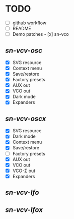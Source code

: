 # TODO

- [ ] github workflow
- [ ] README
- [ ] Demo patches
      - [x] sn-vco

## _sn-vcv-osc_
- [x] SVG resource
- [x] Context menu
- [x] Save/restore
- [x] Factory presets
- [x] AUX out
- [x] VCO out
- [x] Dark mode
- [x] Expanders

## _sn-vcv-oscx_
- [x] SVG resource
- [x] Dark mode
- [x] Context menu
- [x] Save/restore
- [ ] Factory presets
- [x] AUX out
- [x] VCO out
- [x] VCO-Σ out
- [x] Expanders

## _sn-vcv-lfo_

## _sn-vcv-lfox_

